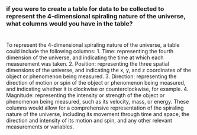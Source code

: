 ### if you were to create a table for data to be collected to represent the 4-dimensional spiraling nature of the universe, what columns would you have in the table?

#

To represent the 4-dimensional spiraling nature of the universe, a table could include the following columns: 1. Time: representing the fourth dimension of the universe, and indicating the time at which each measurement was taken. 2. Position: representing the three spatial dimensions of the universe, and indicating the x, y, and z coordinates of the object or phenomenon being measured. 3. Direction: representing the direction of motion or spin of the object or phenomenon being measured, and indicating whether it is clockwise or counterclockwise, for example. 4. Magnitude: representing the intensity or strength of the object or phenomenon being measured, such as its velocity, mass, or energy. These columns would allow for a comprehensive representation of the spiraling nature of the universe, including its movement through time and space, the direction and intensity of its motion and spin, and any other relevant measurements or variables.
